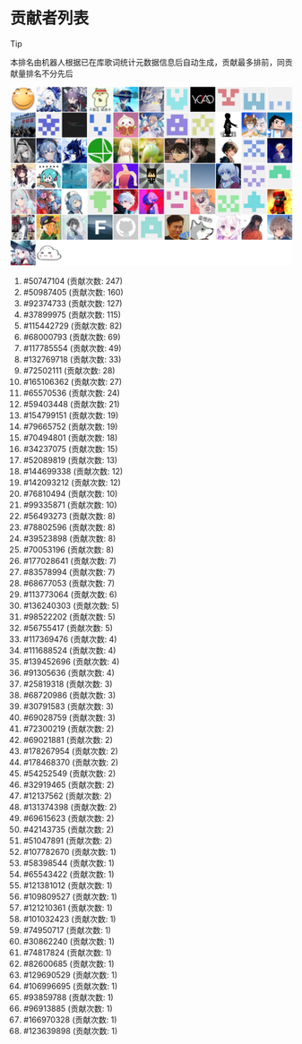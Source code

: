 # 贡献者列表

> [!TIP]
> 本排名由机器人根据已在库歌词统计元数据信息后自动生成，贡献最多排前，同贡献量排名不分先后

![贡献者头像画廊](./CONTRIBUTORS.svg)

1. #50747104 (贡献次数: 247)
2. #50987405 (贡献次数: 160)
3. #92374733 (贡献次数: 127)
4. #37899975 (贡献次数: 115)
5. #115442729 (贡献次数: 82)
6. #68000793 (贡献次数: 69)
7. #117785554 (贡献次数: 49)
8. #132769718 (贡献次数: 33)
9. #72502111 (贡献次数: 28)
10. #165106362 (贡献次数: 27)
11. #65570536 (贡献次数: 24)
12. #59403448 (贡献次数: 21)
13. #154799151 (贡献次数: 19)
14. #79665752 (贡献次数: 19)
15. #70494801 (贡献次数: 18)
16. #34237075 (贡献次数: 15)
17. #52089819 (贡献次数: 13)
18. #144699338 (贡献次数: 12)
19. #142093212 (贡献次数: 12)
20. #76810494 (贡献次数: 10)
21. #99335871 (贡献次数: 10)
22. #56493273 (贡献次数: 8)
23. #78802596 (贡献次数: 8)
24. #39523898 (贡献次数: 8)
25. #70053196 (贡献次数: 8)
26. #177028641 (贡献次数: 7)
27. #83578994 (贡献次数: 7)
28. #68677053 (贡献次数: 7)
29. #113773064 (贡献次数: 6)
30. #136240303 (贡献次数: 5)
31. #98522202 (贡献次数: 5)
32. #56755417 (贡献次数: 5)
33. #117369476 (贡献次数: 4)
34. #111688524 (贡献次数: 4)
35. #139452696 (贡献次数: 4)
36. #91305636 (贡献次数: 4)
37. #25819318 (贡献次数: 3)
38. #68720986 (贡献次数: 3)
39. #30791583 (贡献次数: 3)
40. #69028759 (贡献次数: 3)
41. #72300219 (贡献次数: 2)
42. #69021881 (贡献次数: 2)
43. #178267954 (贡献次数: 2)
44. #178468370 (贡献次数: 2)
45. #54252549 (贡献次数: 2)
46. #32919465 (贡献次数: 2)
47. #12137562 (贡献次数: 2)
48. #131374398 (贡献次数: 2)
49. #69615623 (贡献次数: 2)
50. #42143735 (贡献次数: 2)
51. #51047891 (贡献次数: 2)
52. #107782670 (贡献次数: 1)
53. #58398544 (贡献次数: 1)
54. #65543422 (贡献次数: 1)
55. #121381012 (贡献次数: 1)
56. #109809527 (贡献次数: 1)
57. #121210361 (贡献次数: 1)
58. #101032423 (贡献次数: 1)
59. #74950717 (贡献次数: 1)
60. #30862240 (贡献次数: 1)
61. #74817824 (贡献次数: 1)
62. #82600685 (贡献次数: 1)
63. #129690529 (贡献次数: 1)
64. #106996695 (贡献次数: 1)
65. #93859788 (贡献次数: 1)
66. #96913885 (贡献次数: 1)
67. #166970328 (贡献次数: 1)
68. #123639898 (贡献次数: 1)
